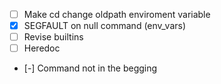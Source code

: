 - [ ] Make cd change oldpath enviroment variable
- [x] SEGFAULT on null command (env_vars)
- [ ] Revise builtins
- [ ] Heredoc
- [-] Command not in the begging
